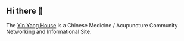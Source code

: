 ## Hi there 👋

The [Yin Yang House](https://yinyanghouse.com/) is a Chinese Medicine / Acupuncture Community Networking and Informational Site.

